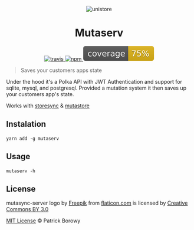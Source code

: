 
<p align="center">
  <img src="https://image.flaticon.com/icons/svg/123/123986.svg" width="300" height="300" alt="unistore">
</p>

<h1 align="center">Mutaserv</h1>

<p align="center">
  <a href="https://travis-ci.org/krzepah/mutaserv">
    <img src="https://travis-ci.org/krzepah/mutaserv.svg?branch=master" alt="travis" />
  </a>
  <a href="https://www.npmjs.org/package/mutaserv">
      <img src="https://img.shields.io/npm/v/mutaserv.svg?style=flat" alt="npm">
  </a>
  <img src="/coverage/coverage.svg" />
</p>

> Saves your customers apps state

Under the hood it's a Polka API with JWT Authentication and support for sqlite, mysql, and postgresql.
Provided a mutation system it then saves up your customers app's state.

Works with [storesync](https://github.com/krzepah/StoreSync) & [mutastore](https://github.com/krzepah/mutastore)

## Instalation

```
yarn add -g mutaserv
```

## Usage

```
mutaserv -h
```

## License

mutasync-server logo by [Freepik](https://www.freepik.com/) from [flaticon.com](https://www.flaticon.com) is licensed by [Creative Commons BY 3.0](http://creativecommons.org/licenses/by/3.0/)

[MIT License](https://oss.ninja/mit/krzepah) © Patrick Borowy
